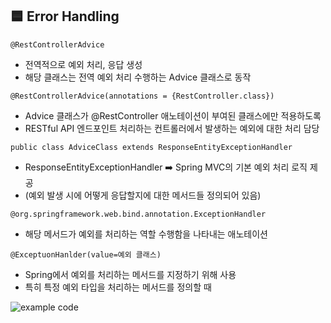 ## 🟦 Error Handling

`@RestControllerAdvice`
  - 전역적으로 예외 처리, 응답 생성
  - 해당 클래스는 전역 예외 처리 수행하는 Advice 클래스로 동작

`@RestControllerAdvice(annotations = {RestController.class})`
- Advice 클래스가 @RestController 애노테이션이 부여된 클래스에만 적용하도록
- RESTful API 엔드포인트 처리하는 컨트롤러에서 발생하는 예외에 대한 처리 담당

`public class AdviceClass extends ResponseEntityExceptionHandler`
- ResponseEntityExceptionHandler ➡️ Spring MVC의 기본 예외 처리 로직 제공
- (예외 발생 시에 어떻게 응답할지에 대한 메서드들 정의되어 있음)

`@org.springframework.web.bind.annotation.ExceptionHandler`

- 해당 메서드가 예외를 처리하는 역할 수행함을 나타내는 애노테이션

`@ExceptuonHanlder(value=예외 클래스)`
- Spring에서 예외를 처리하는 메서드를 지정하기 위해 사용
- 특히 특정 예외 타입을 처리하는 메서드를 정의할 때

![example code](https://github.com/yxhwxn/TIL/assets/87745916/2d850faf-650f-470b-9c4e-c1811b580e20)

